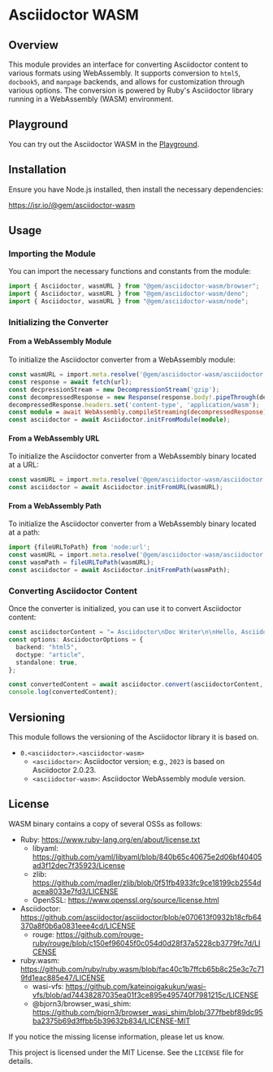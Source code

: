 # Asciidoctor WASM

## Overview

This module provides an interface for converting Asciidoctor content to various formats using WebAssembly.
It supports conversion to `html5`, `docbook5`, and `manpage` backends, and allows for customization through various options.
The conversion is powered by Ruby's Asciidoctor library running in a WebAssembly (WASM) environment.

## Playground

You can try out the Asciidoctor WASM in the [Playground](https://tani.github.io/asciidoctor-wasm/).

## Installation

Ensure you have Node.js installed, then install the necessary dependencies:

https://jsr.io/@gem/asciidoctor-wasm

## Usage

### Importing the Module

You can import the necessary functions and constants from the module:

```typescript
import { Asciidoctor, wasmURL } from "@gem/asciidoctor-wasm/browser";
import { Asciidoctor, wasmURL } from "@gem/asciidoctor-wasm/deno";
import { Asciidoctor, wasmURL } from "@gem/asciidoctor-wasm/node";
```

### Initializing the Converter

#### From a WebAssembly Module

To initialize the Asciidoctor converter from a WebAssembly module:

```typescript
const wasmURL = import.meta.resolve('@gem/asciidoctor-wasm/asciidoctor.wasm.gz');
const response = await fetch(url);
const decpressionStream = new DecompressionStream('gzip');
const decompressedResponse = new Response(response.body!.pipeThrough(decpressionStream));
decompressedResponse.headers.set('content-type', 'application/wasm');
const module = await WebAssembly.compileStreaming(decompressedResponse);
const asciidoctor = await Asciidoctor.initFromModule(module);
```

#### From a WebAssembly URL

To initialize the Asciidoctor converter from a WebAssembly binary located at a URL:

```typescript
const wasmURL = import.meta.resolve('@gem/asciidoctor-wasm/asciidoctor.wasm.gz');
const asciidoctor = await Asciidoctor.initFromURL(wasmURL);
```

#### From a WebAssembly Path

To initialize the Asciidoctor converter from a WebAssembly binary located at a path:

```typescript
import {fileURLToPath} from 'node:url';
const wasmURL = import.meta.resolve('@gem/asciidoctor-wasm/asciidoctor.wasm.gz');
const wasmPath = fileURLToPath(wasmURL);
const asciidoctor = await Asciidoctor.initFromPath(wasmPath);
```

### Converting Asciidoctor Content

Once the converter is initialized, you can use it to convert Asciidoctor content:

```typescript
const asciidoctorContent = "= Asciidoctor\nDoc Writer\n\nHello, Asciidoctor!";
const options: AsciidoctorOptions = {
  backend: "html5",
  doctype: "article",
  standalone: true,
};

const convertedContent = await asciidoctor.convert(asciidoctorContent, options);
console.log(convertedContent);
```

## Versioning

This module follows the versioning of the Asciidoctor library it is based on.

- `0.<asciidoctor>.<asciidoctor-wasm>`
    - `<asciidoctor>`: Asciidoctor version; e.g., `2023` is based on Asciidoctor 2.0.23.
    - `<asciidoctor-wasm>`: Asciidoctor WebAssembly module version.

## License

WASM binary contains a copy of several OSSs as follows:

- Ruby: https://www.ruby-lang.org/en/about/license.txt
    - libyaml: https://github.com/yaml/libyaml/blob/840b65c40675e2d06bf40405ad3f12dec7f35923/License
    - zlib: https://github.com/madler/zlib/blob/0f51fb4933fc9ce18199cb2554dacea8033e7fd3/LICENSE
    - OpenSSL: https://www.openssl.org/source/license.html
- Asciidoctor: https://github.com/asciidoctor/asciidoctor/blob/e070613f0932b18cfb64370a8f0b6a0831eee4cd/LICENSE
    - rouge: https://github.com/rouge-ruby/rouge/blob/c150ef96045f0c054d0d28f37a5228cb3779fc7d/LICENSE
- ruby.wasm: https://github.com/ruby/ruby.wasm/blob/fac40c1b7ffcb65b8c25e3c7c719fd1eac885e47/LICENSE
    - wasi-vfs: https://github.com/kateinoigakukun/wasi-vfs/blob/ad74438287035ea01f3ce895e495740f7981215c/LICENSE
    - @bjorn3/browser_wasi_shim: https://github.com/bjorn3/browser_wasi_shim/blob/377fbebf89dc95ba2375b69d3ffbb5b39632b834/LICENSE-MIT

If you notice the missing license information, please let us know.

This project is licensed under the MIT License. See the `LICENSE` file for details.
